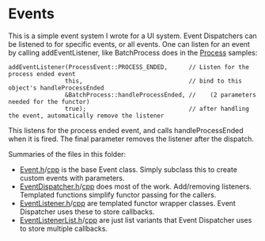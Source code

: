# Events

This is a simple event system I wrote for a UI system.  Event Dispatchers can be listened to for specific events, or all events.  One can listen for an event by calling addEventListener, like BatchProcess does in the [Process](/Process) samples:

```
addEventListener(ProcessEvent::PROCESS_ENDED,      // Listen for the process ended event
                this,                              // bind to this object's handleProcessEnded
                &BatchProcess::handleProcessEnded, //    (2 parameters needed for the functor)
                true);                             // after handling the event, automatically remove the listener
```

This listens for the process ended event, and calls handleProcessEnded when it is fired.  The final parameter removes the listener after the dispatch.

Summaries of the files in this folder: 

* [Event.h](Event.h)/[cpp](Event.cpp) is the base Event class.  Simply subclass this to create custom events with parameters.
* [EventDispatcher.h](EventDispatcher.h)/[cpp](EventDispatcher.cpp) does most of the work.  Add/removing listeners.  Templated functions simplify functor passing for the callers.
* [EventListener.h](EventListener.h)/[cpp](EventListener.cpp) are templated functor wrapper classes.  Event Dispatcher uses these to store callbacks.
* [EventListenerList.h](EventListenerList.h)/[cpp](EventListenerList.cpp) are just list variants that Event Dispatcher uses to store multiple callbacks.
